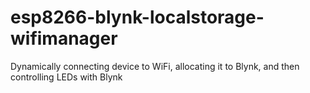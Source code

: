 # esp8266-blynk-localstorage-wifimanager
Dynamically connecting device to WiFi, allocating it to Blynk, and then controlling LEDs with Blynk
